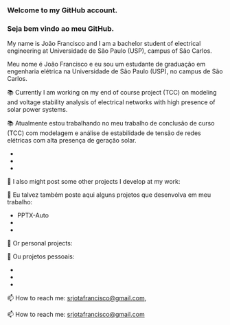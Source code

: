 ### Welcome to my GitHub account.
### Seja bem vindo ao meu GitHub.

My name is João Francisco and I am a bachelor student of electrical engineering at Universidade de São Paulo (USP), campus of São Carlos.

Meu nome é João Francisco e eu sou um estudante de graduação em engenharia elétrica na Universidade de São Paulo (USP), no campus de São Carlos.

📚 Currently I am working on my end of course project (TCC) on modeling and voltage stability analysis of electrical networks with high presence of solar power systems.

📚 Atualmente estou trabalhando no meu trabalho de conclusão de curso (TCC) com modelagem e análise de estabilidade de tensão de redes elétricas com alta presença de geração solar.

-
-
-

🤖 I also might post some other projects I develop at my work:

🤖 Eu talvez também poste aqui alguns projetos que desenvolva em meu trabalho:
- PPTX-Auto 
- 
-

🔭 Or personal projects:

🔭 Ou projetos pessoais:

- 
-
-


📫 How to reach me: srjotafrancisco@gmail.com, 

📫 How to reach me: srjotafrancisco@gmail.com

